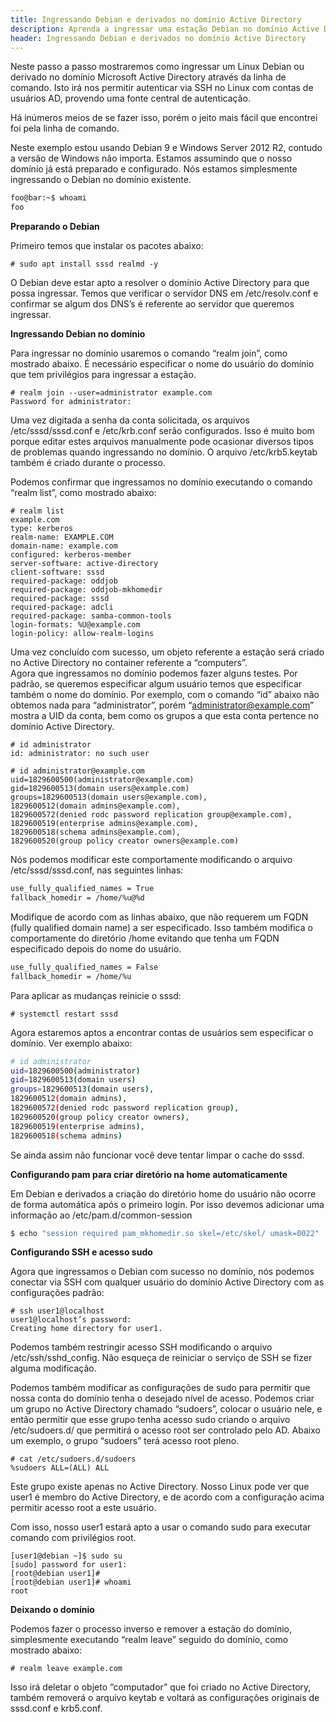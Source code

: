 ```yaml
---
title: Ingressando Debian e derivados no domínio Active Directory
description: Aprenda a ingressar uma estação Debian no domínio Active Directory.
header: Ingressando Debian e derivados no domínio Active Directory
---
```


Neste passo a passo mostraremos como ingressar um Linux Debian ou derivado no domínio Microsoft Active Directory através da linha de comando. Isto irá nos permitir autenticar via SSH no Linux com contas de usuários AD, provendo uma fonte central de autenticação.

Há inúmeros meios de se fazer isso, porém o jeito mais fácil que encontrei foi pela linha de comando.

Neste exemplo estou usando Debian 9 e Windows Server 2012 R2, contudo a versão de Windows não importa. Estamos assumindo que o nosso domínio já está preparado e configurado. Nós estamos simplesmente ingressando o Debian no domínio existente.

```bash
foo@bar:~$ whoami
foo
```

**Preparando o Debian**

Primeiro temos que instalar os pacotes abaixo:

```console
# sudo apt install sssd realmd -y
```

O Debian deve estar apto a resolver o domínio Active Directory para que possa ingressar. Temos que verificar o servidor DNS em /etc/resolv.conf e confirmar se algum dos DNS’s é referente ao servidor que queremos ingressar.

**Ingressando Debian no domínio**

Para ingressar no domínio usaremos o comando “realm join”, como mostrado abaixo. É necessário especificar o nome do usuário do domínio que tem privilégios para ingressar a estação.

```console
# realm join --user=administrator example.com  
Password for administrator:
```

Uma vez digitada a senha da conta solicitada, os arquivos /etc/sssd/sssd.conf e /etc/krb.conf serão configurados. Isso é muito bom porque editar estes arquivos manualmente pode ocasionar diversos tipos de problemas quando ingressando no domínio. O arquivo /etc/krb5.keytab também é criado durante o processo.

Podemos confirmar que ingressamos no domínio executando o comando “realm list”, como mostrado abaixo:

```console
# realm list  
example.com  
type: kerberos  
realm-name: EXAMPLE.COM  
domain-name: example.com  
configured: kerberos-member  
server-software: active-directory  
client-software: sssd  
required-package: oddjob  
required-package: oddjob-mkhomedir  
required-package: sssd  
required-package: adcli  
required-package: samba-common-tools  
login-formats: %U@example.com  
login-policy: allow-realm-logins  
```

Uma vez concluído com sucesso, um objeto referente a estação será criado no Active Directory no container referente a “computers”.  
Agora que ingressamos no domínio podemos fazer alguns testes. Por padrão, se queremos especificar algum usuário temos que especificar também o nome do domínio. Por exemplo, com o comando “id” abaixo não obtemos nada para “administrator”, porém “administrator@example.com” mostra a UID da conta, bem como os grupos a que esta conta pertence no domínio Active Directory.  

```console
# id administrator  
id: administrator: no such user
```
```console
# id administrator@example.com  
uid=1829600500(administrator@example.com) 
gid=1829600513(domain users@example.com) 
groups=1829600513(domain users@example.com),
1829600512(domain admins@example.com),
1829600572(denied rodc password replication group@example.com),
1829600519(enterprise admins@example.com),
1829600518(schema admins@example.com),
1829600520(group policy creator owners@example.com)
```

Nós podemos modificar este comportamente modificando o arquivo /etc/sssd/sssd.conf, nas seguintes linhas:  

```bash
use_fully_qualified_names = True  
fallback_homedir = /home/%u@%d  
```

Modifique de acordo com as linhas abaixo, que não requerem um FQDN (fully qualified domain name) a ser especificado. Isso também modifica o comportamente do diretório /home evitando que tenha um FQDN especificado depois do nome do usuário.  

```bash
use_fully_qualified_names = False  
fallback_homedir = /home/%u 
```

Para aplicar as mudanças reinicie o sssd:  

```console
# systemctl restart sssd  
```

Agora estaremos aptos a encontrar contas de usuários sem especificar o domínio. Ver exemplo abaixo:  

```bash
# id administrator  
uid=1829600500(administrator) 
gid=1829600513(domain users) 
groups=1829600513(domain users),
1829600512(domain admins),
1829600572(denied rodc password replication group),
1829600520(group policy creator owners),
1829600519(enterprise admins),
1829600518(schema admins) 
```

Se ainda assim não funcionar você deve tentar limpar o cache do sssd.  

**Configurando pam para criar diretório na home automaticamente**

Em Debian e derivados a criação do diretório home do usuário não ocorre de forma automática após o primeiro login. Por isso devemos adicionar uma informação ao /etc/pam.d/common-session  

```bash
$ echo "session required pam_mkhomedir.so skel=/etc/skel/ umask=0022" | sudo tee -a /etc/pam.d/common-session 
```

**Configurando SSH e acesso sudo**

Agora que ingressamos o Debian com sucesso no domínio, nós podemos conectar via SSH com qualquer usuário do domínio Active Directory com as configurações padrão:  
```console
# ssh user1@localhost  
user1@localhost’s password:  
Creating home directory for user1. 
```

Podemos também restringir acesso SSH modificando o arquivo /etc/ssh/sshd_config. Não esqueça de reiniciar o serviço de SSH se fizer alguma modificação.  

Podemos também modificar as configurações de sudo para permitir que nossa conta do domínio tenha o desejado nível de acesso. Podemos criar um grupo no Active Directory chamado “sudoers”, colocar o usuário nele, e então permitir que esse grupo tenha acesso sudo criando o arquivo /etc/sudoers.d/ que permitirá o acesso root ser controlado pelo AD. Abaixo um exemplo, o grupo “sudoers” terá acesso root pleno.  

```console
# cat /etc/sudoers.d/sudoers  
%sudoers ALL=(ALL) ALL 
```

Este grupo existe apenas no Active Directory. Nosso Linux pode ver que user1 é membro do Active Directory, e de acordo com a configuração acima permitir acesso root a este usuário.  

Com isso, nosso user1 estará apto a usar o comando sudo para executar comando com privilégios root.  

```console
[user1@debian ~]$ sudo su  
[sudo] password for user1:  
[root@debian user1]#  
[root@debian user1]# whoami  
root  
```

**Deixando o domínio**

Podemos fazer o processo inverso e remover a estação do domínio, simplesmente executando “realm leave” seguido do domínio, como mostrado abaixo:  

```console
# realm leave example.com 
```

Isso irá deletar o objeto “computador” que foi criado no Active Directory, também removerá o arquivo keytab e voltará as configurações originais de sssd.conf e krb5.conf.  

